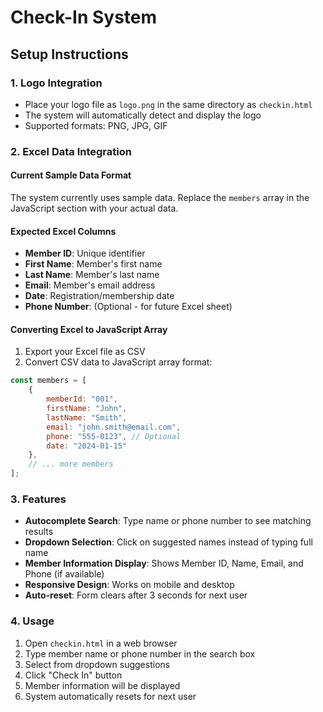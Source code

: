 # Check-In System

## Setup Instructions

### 1. Logo Integration
- Place your logo file as `logo.png` in the same directory as `checkin.html`
- The system will automatically detect and display the logo
- Supported formats: PNG, JPG, GIF

### 2. Excel Data Integration

#### Current Sample Data Format
The system currently uses sample data. Replace the `members` array in the JavaScript section with your actual data.

#### Expected Excel Columns
- **Member ID**: Unique identifier
- **First Name**: Member's first name
- **Last Name**: Member's last name  
- **Email**: Member's email address
- **Date**: Registration/membership date
- **Phone Number**: (Optional - for future Excel sheet)

#### Converting Excel to JavaScript Array
1. Export your Excel file as CSV
2. Convert CSV data to JavaScript array format:

```javascript
const members = [
    {
        memberId: "001",
        firstName: "John",
        lastName: "Smith", 
        email: "john.smith@email.com",
        phone: "555-0123", // Optional
        date: "2024-01-15"
    },
    // ... more members
];
```

### 3. Features
- **Autocomplete Search**: Type name or phone number to see matching results
- **Dropdown Selection**: Click on suggested names instead of typing full name
- **Member Information Display**: Shows Member ID, Name, Email, and Phone (if available)
- **Responsive Design**: Works on mobile and desktop
- **Auto-reset**: Form clears after 3 seconds for next user

### 4. Usage
1. Open `checkin.html` in a web browser
2. Type member name or phone number in the search box
3. Select from dropdown suggestions
4. Click "Check In" button
5. Member information will be displayed
6. System automatically resets for next user